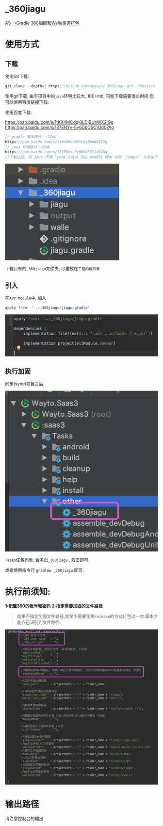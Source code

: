 # _360jiagu
[AS--›Gradle 360加固和Walle渠道打包](https://blog.csdn.net/angcyo/article/details/85404921)

# 使用方式

## 下载
使用Git下载:
```java
git clone --depth=1 https://github.com/angcyo/_360jiagu.git _360jiagu
```
使用git下载, 由于项目中的`java`环境比较大, 100+mb, 可能下载需要很长时间.您可以使用百度链接下载:


使用百度下载:

https://pan.baidu.com/s/1tKX4MCdqKlLDjBUnWX2IGg  
https://pan.baidu.com/s/187ENYv-Ey6DbO5CVJd07Ag

```java
// gradle 脚本部分  ~17mb
https://pan.baidu.com/s/1tKX4MCdqKlLDjBUnWX2IGg  
// java 环境部分 ~56mb
https://pan.baidu.com/s/187ENYv-Ey6DbO5CVJd07Ag
//下载之后, 将 java 环境 `java`文件夹 放在 gradle 脚本 中的 `jiagu/` 文件夹下.
```
![](https://raw.githubusercontent.com/angcyo/_360jiagu/master/png/jiagu1.png)

下载只有的`_360jiagu`文件夹, 尽量放在`工程的根目录`.

## 引入
在`APP Module`中, 加入
```java
apply from: '../_360jiagu/jiagu.gradle'
```
![](https://raw.githubusercontent.com/angcyo/_360jiagu/master/png/jiagu3.png)

## 执行加固
同步(sync)项目之后, 

![](https://raw.githubusercontent.com/angcyo/_360jiagu/master/png/jiagu2.png)

`Tasks`任务列表, 会多出`_360jiagu` , 双击即可.

或者使用命令行 `gradlew _360jiagu` 即可.

# 执行前须知:
**1:配置360的账号和密码**
**2:指定需要加固的文件路径**

>如果不指定加固文件路径,你至少需要使用`release`的方式打包过一次.脚本才能自己识别到文件路径.

![](https://raw.githubusercontent.com/angcyo/_360jiagu/master/png/jiagu4.png)

# 输出路径
请注意控制台的输出.
